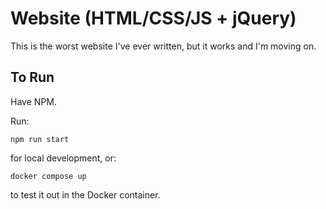 # Website (HTML/CSS/JS + jQuery)
This is the worst website I've ever written, but it works and I'm moving on.

## To Run
Have NPM.

Run:
```
npm run start
```
for local development, or:
```
docker compose up
```
to test it out in the Docker container.